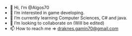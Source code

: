 - 👋 Hi, I’m @Algos70
- 👀 I’m interested in game developing.
- 🌱 I’m currently learning Computer Sciences, C# and java.
- 💞️ I’m looking to collaborate on (Will be edited)
- 📫 How to reach me => draknes.gamin70@gmail.com

<!---
Algos70/Algos70 is a ✨ special ✨ repository because its `README.md` (this file) appears on your GitHub profile.
You can click the Preview link to take a look at your changes.
--->

